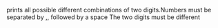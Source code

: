 prints all possible different combinations of two digits.Numbers must be separated by ,, followed by a space The two digits must be different
